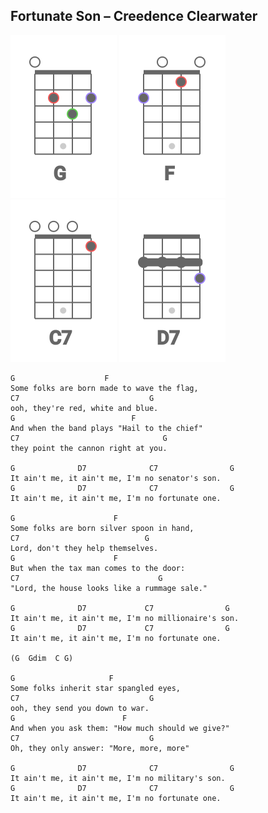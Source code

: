 ## Fortunate Son – Creedence Clearwater

![G][] ![F][] ![C7][] ![D7][]
```
G                    F
Some folks are born made to wave the flag,
C7                             G
ooh, they're red, white and blue.
G                          F
And when the band plays "Hail to the chief"
C7                                G
they point the cannon right at you.

G              D7              C7                G
It ain't me, it ain't me, I'm no senator's son.
G              D7              C7                G
It ain't me, it ain't me, I'm no fortunate one.

G                      F  
Some folks are born silver spoon in hand,
C7                            G
Lord, don't they help themselves.
G                      F
But when the tax man comes to the door:
C7                               G
"Lord, the house looks like a rummage sale."

G              D7             C7                G
It ain't me, it ain't me, I'm no millionaire's son.
G              D7             C7                G
It ain't me, it ain't me, I'm no fortunate one.

(G  Gdim  C G)

G                     F
Some folks inherit star spangled eyes,
C7                             G
ooh, they send you down to war.
G                        F  
And when you ask them: "How much should we give?"
C7                             G
Oh, they only answer: "More, more, more"

G              D7              C7                G
It ain't me, it ain't me, I'm no military's son.
G              D7              C7                G
It ain't me, it ain't me, I'm no fortunate one.
```
[G]: https://raw.githubusercontent.com/Capevace/ukulele-chords/main/svgs/G.svg
[F]: https://raw.githubusercontent.com/Capevace/ukulele-chords/main/svgs/F.svg
[C7]: https://raw.githubusercontent.com/Capevace/ukulele-chords/main/svgs/C7.svg
[D7]: https://raw.githubusercontent.com/Capevace/ukulele-chords/main/svgs/D7.svg
[Gdim]: https://raw.githubusercontent.com/Capevace/ukulele-chords/main/svgs/Gdim.svg
[C]: https://raw.githubusercontent.com/Capevace/ukulele-chords/main/svgs/C.svg
